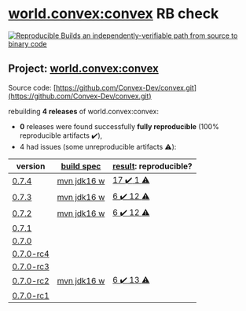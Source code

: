 [world.convex:convex](https://search.maven.org/artifact/world.convex/convex/) RB check
=======

[![Reproducible Builds](https://reproducible-builds.org/images/logos/rb.svg) an independently-verifiable path from source to binary code](https://reproducible-builds.org/)

## Project: [world.convex:convex](https://search.maven.org/artifact/world.convex/convex/)

Source code: [https://github.com/Convex-Dev/convex.git](https://github.com/Convex-Dev/convex.git)

rebuilding **4 releases** of world.convex:convex:
- **0** releases were found successfully **fully reproducible** (100% reproducible artifacts :heavy_check_mark:),
- 4 had issues (some unreproducible artifacts :warning:):

| version | [build spec](BUILDSPEC.md) | [result](https://reproducible-builds.org/docs/jvm/): reproducible? |
| -- | --------- | ------ |
| [0.7.4](https://search.maven.org/artifact/world.convex/convex/0.7.4/pom) | [mvn jdk16 w](convex-0.7.4.buildspec) | [17 :heavy_check_mark:  1 :warning:](convex-0.7.4.buildcompare) |
| [0.7.3](https://search.maven.org/artifact/world.convex/convex/0.7.3/pom) | [mvn jdk16 w](convex-0.7.3.buildspec) | [6 :heavy_check_mark:  12 :warning:](convex-0.7.3.buildcompare) |
| [0.7.2](https://search.maven.org/artifact/world.convex/convex/0.7.2/pom) | [mvn jdk16 w](convex-0.7.2.buildspec) | [6 :heavy_check_mark:  12 :warning:](convex-0.7.2.buildcompare) |
| [0.7.1](https://search.maven.org/artifact/world.convex/convex/0.7.1/pom) | | |
| [0.7.0](https://search.maven.org/artifact/world.convex/convex/0.7.0/pom) | | |
| [0.7.0-rc4](https://search.maven.org/artifact/world.convex/convex/0.7.0-rc4/pom) | | |
| [0.7.0-rc3](https://search.maven.org/artifact/world.convex/convex/0.7.0-rc3/pom) | | |
| [0.7.0-rc2](https://search.maven.org/artifact/world.convex/convex/0.7.0-rc2/pom) | [mvn jdk16 w](convex-0.7.0-rc2.buildspec) | [6 :heavy_check_mark:  13 :warning:](convex-0.7.0-rc2.buildcompare) |
| [0.7.0-rc1](https://search.maven.org/artifact/world.convex/convex/0.7.0-rc1/pom) | | |
